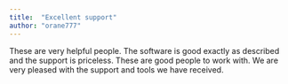 ```yaml
---
title:  "Excellent support"
author: "orane777"
---
```

These are very helpful people. The software is good exactly as described and the support is priceless. These are good people to work with. We are very pleased with the support and tools we have received.